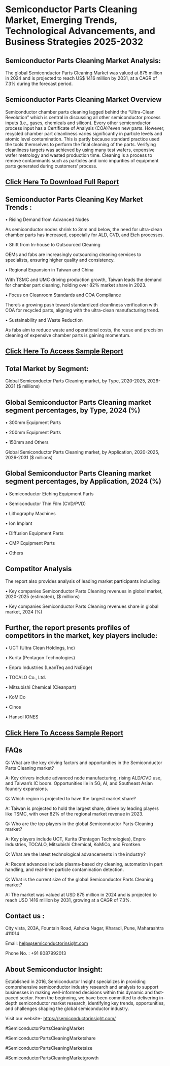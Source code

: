 Semiconductor Parts Cleaning Market, Emerging Trends, Technological Advancements, and Business Strategies 2025-2032
=
Semiconductor Parts Cleaning Market Analysis:
-
The global Semiconductor Parts Cleaning Market was valued at 875 million in 2024 and is projected to reach US$ 1416 million by 2031, at a CAGR of 7.3% during the forecast period.

Semiconductor Parts Cleaning Market Overview
-
Semiconductor chamber parts cleaning lagged behind the “Ultra-Clean Revolution” which is central in discussing all other semiconductor process inputs (i.e., gases, chemicals and silicon). Every other semiconductor process input has a Certificate of Analysis (COA)?even new parts. However, recycled chamber part cleanliness varies significantly in particle levels and atomic level contamination. This is partly because standard practice used the tools themselves to perform the final cleaning of the parts. Verifying cleanliness targets was achieved by using many test wafers, expensive wafer metrology and wasted production time. Cleaning is a process to remove contaminants such as particles and ionic impurities of equipment parts generated during customers’ process.

[Click Here To Download Full Report](https://semiconductorinsight.com/report/semiconductor-parts-cleaning-market/)
-
Semiconductor Parts Cleaning Key Market Trends  :
-
•	Rising Demand from Advanced Nodes

As semiconductor nodes shrink to 3nm and below, the need for ultra-clean chamber parts has increased, especially for ALD, CVD, and Etch processes.

•	Shift from In-house to Outsourced Cleaning

OEMs and fabs are increasingly outsourcing cleaning services to specialists, ensuring higher quality and consistency.

•	Regional Expansion in Taiwan and China

With TSMC and UMC driving production growth, Taiwan leads the demand for chamber part cleaning, holding over 82% market share in 2023.

•	Focus on Cleanroom Standards and COA Compliance

There’s a growing push toward standardized cleanliness verification with COA for recycled parts, aligning with the ultra-clean manufacturing trend.

•	Sustainability and Waste Reduction

As fabs aim to reduce waste and operational costs, the reuse and precision cleaning of expensive chamber parts is gaining momentum.

[Click Here To Access Sample Report](https://semiconductorinsight.com/download-sample-report/?product_id=91129)
-
Total Market by Segment:
-
Global Semiconductor Parts Cleaning market, by Type, 2020-2025, 2026-2031 ($ millions)

Global Semiconductor Parts Cleaning market segment percentages, by Type, 2024 (%)
-
•	300mm Equipment Parts

•	200mm Equipment Parts

•	150mm and Others

Global Semiconductor Parts Cleaning market, by Application, 2020-2025, 2026-2031 ($ millions)

Global Semiconductor Parts Cleaning market segment percentages, by Application, 2024 (%)
-
•	Semiconductor Etching Equipment Parts

•	Semiconductor Thin Film (CVD/PVD)

•	Lithography Machines

•	Ion Implant

•	Diffusion Equipment Parts

•	CMP Equipment Parts

•	Others

Competitor Analysis
-
The report also provides analysis of leading market participants including:

•	Key companies Semiconductor Parts Cleaning revenues in global market, 2020-2025 (estimated), ($ millions)

•	Key companies Semiconductor Parts Cleaning revenues share in global market, 2024 (%)

Further, the report presents profiles of competitors in the market, key players include:
-
•	UCT (Ultra Clean Holdings, Inc)

•	Kurita (Pentagon Technologies)

•	Enpro Industries (LeanTeq and NxEdge)

•	TOCALO Co., Ltd.

•	Mitsubishi Chemical (Cleanpart)

•	KoMiCo

•	Cinos

•	Hansol IONES

[Click Here To Access Sample Report](https://semiconductorinsight.com/download-sample-report/?product_id=91129)
-
FAQs
-
Q: What are the key driving factors and opportunities in the Semiconductor Parts Cleaning market?

A: Key drivers include advanced node manufacturing, rising ALD/CVD use, and Taiwan’s IC boom. Opportunities lie in 5G, AI, and Southeast Asian foundry expansions.

Q: Which region is projected to have the largest market share?

A: Taiwan is projected to hold the largest share, driven by leading players like TSMC, with over 82% of the regional market revenue in 2023.

Q: Who are the top players in the global Semiconductor Parts Cleaning market?

A: Key players include UCT, Kurita (Pentagon Technologies), Enpro Industries, TOCALO, Mitsubishi Chemical, KoMiCo, and Frontken.

Q: What are the latest technological advancements in the industry?

A: Recent advances include plasma-based dry cleaning, automation in part handling, and real-time particle contamination detection.

Q: What is the current size of the global Semiconductor Parts Cleaning market?

A: The market was valued at USD 875 million in 2024 and is projected to reach USD 1416 million by 2031, growing at a CAGR of 7.3%.

Contact us : 
-
City vista, 203A, Fountain Road, Ashoka Nagar, Kharadi, Pune, Maharashtra 411014

Email: help@semiconductorinsight.com

Phone No. : +91 8087992013

About Semiconductor Insight:
-
Established in 2016, Semiconductor Insight specializes in providing comprehensive semiconductor industry research and analysis to support businesses in making well-informed decisions within this dynamic and fast-paced sector. From the beginning, we have been committed to delivering in-depth semiconductor market research, identifying key trends, opportunities, and challenges shaping the global semiconductor industry.

Visit our website- https://semiconductorinsight.com/

#SemiconductorPartsCleaningMarket 

#SemiconductorPartsCleaningMarketshare

#SemiconductorPartsCleaningMarketsize

#SemiconductorPartsCleaningMarketgrowth 
 
 

